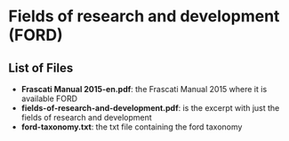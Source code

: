 # Fields of research and development (FORD)

## List of Files 

* **Frascati Manual 2015-en.pdf**: the Frascati Manual 2015 where it is available FORD
* **fields-of-research-and-development.pdf**: is the excerpt with just the fields of research and development
* **ford-taxonomy.txt**: the txt file containing the ford taxonomy